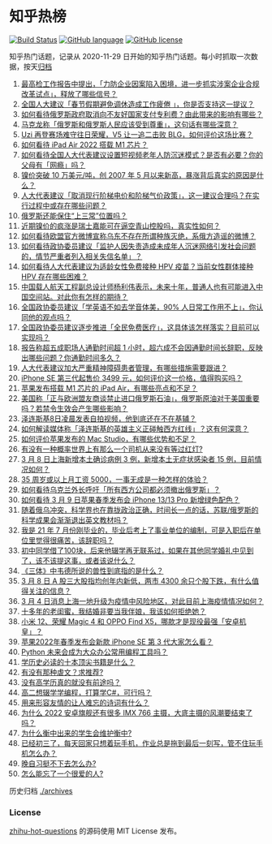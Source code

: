 # 知乎热榜
[![Build Status](https://github.com/ToWeLong/zhihu-hot-questions/workflows/CI/badge.svg)](https://github.com/ToWeLong/zhihu-hot-questions/actions)
[![GitHub language](https://img.shields.io/badge/language-golang-orange.svg)](https://golang.org/)
[![GitHub license](https://img.shields.io/github/license/ToWeLong/zhihu-hot-questions)](https://github.com/ToWeLong/zhihu-hot-questions/blob/main/LICENSE)

知乎热门话题，记录从 2020-11-29 日开始的知乎热门话题。每小时抓取一次数据，按天[归档](./archives)

<!-- BEGIN -->

1. [最高检工作报告中提出，「力防企业因案陷入困境，进一步抓实涉案企业合规改革试点」，释放了哪些信号？](https://www.zhihu.com/question/520734857)
1. [全国人大建议「春节假期避免调休造成工作疲倦 」，你是否支持这一提议？](https://www.zhihu.com/question/520515203)
1. [如何看待俄罗斯政府取消向不友好国家支付专利费？由此带来的影响有哪些？](https://www.zhihu.com/question/520682759)
1. [马克龙称「俄罗斯和俄罗斯人民应该受到尊重」，这句话有哪些深意？](https://www.zhihu.com/question/520775381)
1. [Uzi 再登赛场难守往日荣耀，V5 让一追二击败 BLG，如何评价这场比赛？](https://www.zhihu.com/question/520784620)
1. [如何看待 iPad Air 2022 搭载 M1 芯片？](https://www.zhihu.com/question/520715369)
1. [如何看待全国人大代表建议设置短视频老年人防沉迷模式？是否有必要？你的父母有「网瘾」吗？](https://www.zhihu.com/question/520711109)
1. [镍价突破 10 万美元/吨，创 2007 年 5 月以来新高，暴涨背后真实的原因是什么？](https://www.zhihu.com/question/520719941)
1. [人大代表建议「取消现行阶梯电价和阶梯气价政策」，这一建议合理吗？在实行过程中或存在哪些问题？](https://www.zhihu.com/question/520778261)
1. [俄罗斯还能保住“上三常”位置吗？](https://www.zhihu.com/question/520235570)
1. [近期镍价的疯涨是瑞士嘉能可在逼空青山控股吗，真实性如何？](https://www.zhihu.com/question/520728763)
1. [如何看待欧盟官方微博宣称乌东不存在所谓种族灭绝，系俄方造谣的微博？](https://www.zhihu.com/question/520721443)
1. [如何看待政协委员建议「监护人因失责造成未成年人沉迷网络引发社会问题的，情节严重者列入相关失信名单」？](https://www.zhihu.com/question/520527984)
1. [如何看待人大代表建议为适龄女性免费接种 HPV 疫苗？当前女性群体接种 HPV 存在哪些困难？](https://www.zhihu.com/question/519950038)
1. [中国载人航天工程副总设计师杨利伟表示，未来十年，普通人也有可能进入中国空间站。对此你有怎样的期待？](https://www.zhihu.com/question/520726107)
1. [全国政协委员建议「学英语不如去学音体美，90% 人日常工作用不上」，你认同他的观点吗？](https://www.zhihu.com/question/520681019)
1. [全国政协委员建议逐步推进「全民免费医疗」，这具体该怎样落实？目前可以实现吗？](https://www.zhihu.com/question/520734716)
1. [报告称超五成职场人通勤时间超 1 小时，超六成不会因通勤时间长辞职，反映出哪些问题？你通勤时间多久？](https://www.zhihu.com/question/520684801)
1. [人大代表建议加大严重精神障碍患者管理，有哪些措施需要跟进？](https://www.zhihu.com/question/519370234)
1. [iPhone SE 第三代起售价 3499 元，如何评价这一价格，值得购买吗？](https://www.zhihu.com/question/520862415)
1. [苹果发布搭载 M1 芯片的 iPad Air，有哪些亮点和不足？](https://www.zhihu.com/question/520862476)
1. [美国称「正与欧洲盟友商谈禁止进口俄罗斯石油」，俄罗斯原油对于美国重要吗？若禁令生效会产生哪些影响？](https://www.zhihu.com/question/520526751)
1. [泽连斯基8日凌晨发表自拍视频，他到底还在不在基辅？](https://www.zhihu.com/question/520692563)
1. [如何解读媒体称「泽连斯基的英雄主义正碰触西方红线」？这有何深意？](https://www.zhihu.com/question/520781754)
1. [如何评价苹果发布的 Mac Studio，有哪些优势和不足？](https://www.zhihu.com/question/520862977)
1. [有没有一种概率世界上有那么一个司机从来没有等过红灯?](https://www.zhihu.com/question/520132446)
1. [3 月 8 日上海新增本土确诊病例 3 例，新增本土无症状感染者 15 例，目前情况如何？](https://www.zhihu.com/question/520768608)
1. [35 周岁或以上月工资 5000，一事无成是一种怎样的体验？](https://www.zhihu.com/question/520351575)
1. [如何看待乌克兰外长呼吁「所有西方公司都必须撤出俄罗斯」？](https://www.zhihu.com/question/520777668)
1. [如何看待 3 月 9 日苹果春季发布会 iPhone 13/13 Pro 新增绿色配色？](https://www.zhihu.com/question/520862211)
1. [随着俄乌冲突，科学界也在靠拢政治正确，时间长一点的话，苏联/俄罗斯的科学成果会渐渐退出英文教材吗？](https://www.zhihu.com/question/520040680)
1. [我是 21 年 7 月份刚毕业的，毕业后考上了事业单位的编制，可是入职后在单位里觉得很痛苦，该辞职吗？](https://www.zhihu.com/question/519791471)
1. [初中同学借了100块，后来他辍学再无联系过，如果在其他同学婚礼中见到了，该不该提这事，或者该说什么？](https://www.zhihu.com/question/520658458)
1. [《三体》中韦德所说的兽性到底指的是什么？](https://www.zhihu.com/question/473848854)
1. [3 月 8 日 A 股三大股指均创年内新低，两市 4300 余只个股下跌，有什么值得关注的信息？](https://www.zhihu.com/question/520720381)
1. [3 月 4 日消息上海一地升级为疫情中风险地区，对此目前上海疫情情况如何？](https://www.zhihu.com/question/519988059)
1. [十多年的老闺蜜，我结婚非要当我伴娘，我该如何拒绝她？](https://www.zhihu.com/question/347662624)
1. [小米 12、荣耀 Magic 4 和 OPPO Find X5，哪款才是现役最强「安卓机皇」？](https://www.zhihu.com/question/519600114)
1. [苹果2022年春季发布会新款 iPhone SE 第 3 代大家怎么看？](https://www.zhihu.com/question/515026610)
1. [Python 未来会成为大众办公常用编程工具吗？](https://www.zhihu.com/question/518798157)
1. [学历史必读的十本顶尖书籍是什么？](https://www.zhihu.com/question/491584840)
1. [有没有那种虐文？求推荐?](https://www.zhihu.com/question/514699839)
1. [没有高学历真的就没有前途吗？](https://www.zhihu.com/question/520213032)
1. [高二想辍学学编程，打算学C#，可行吗？](https://www.zhihu.com/question/520761798)
1. [用来形容友情的让人难忘的诗词有什么？](https://www.zhihu.com/question/23398375)
1. [为什么 2022 安卓旗舰还有很多 IMX 766 主摄，大底主摄的风潮要结束了吗？](https://www.zhihu.com/question/519267069)
1. [为什么衡中出来的学生会维护衡中?](https://www.zhihu.com/question/517429267)
1. [已经初三了，每天回家只想着玩手机，作业总是拖到最后一刻写，管不住玩手机怎么办？](https://www.zhihu.com/question/520483700)
1. [晚自习挺不下去怎么办?](https://www.zhihu.com/question/520820593)
1. [怎么能忘了一个很爱的人?](https://www.zhihu.com/question/519880486)

<!-- END -->

历史归档 [./archives](./archives)


### License
[zhihu-hot-questions](https://github.com/towelong/zhihu-hot-questions) 的源码使用 MIT License 发布。